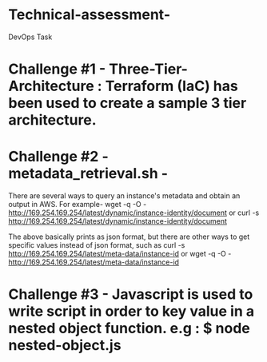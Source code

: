 # Technical-assessment-
DevOps Task

# Challenge #1 - Three-Tier-Architecture : Terraform (IaC) has been used to create a sample 3 tier architecture.

# Challenge #2 - metadata_retrieval.sh -
There are several ways to query an instance's metadata and obtain an output in AWS.
For example-
wget -q -O - http://169.254.169.254/latest/dynamic/instance-identity/document 
or 
curl -s http://169.254.169.254/latest/dynamic/instance-identity/document

The above basically prints as json format, but there are other ways to get specific values instead of json format, such as 
curl -s http://169.254.169.254/latest/meta-data/instance-id 
or 
wget -q -O - http://169.254.169.254/latest/meta-data/instance-id 

# Challenge #3 - Javascript is used to write script in order to key value in a nested object function. e.g : $ node nested-object.js
